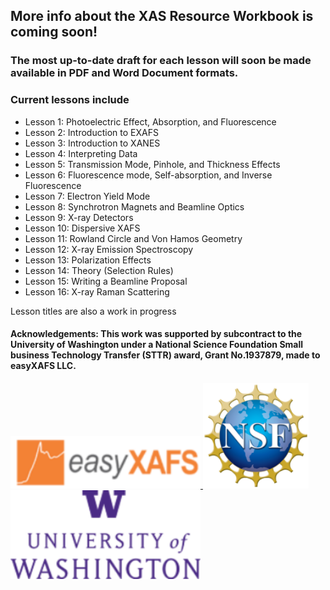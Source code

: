## More info about the XAS Resource Workbook is coming soon!
### The most up-to-date draft for each lesson will soon be made available in PDF and Word Document formats. 
### Current lessons include
- Lesson 1: Photoelectric Effect, Absorption, and Fluorescence
- Lesson 2: Introduction to EXAFS
- Lesson 3: Introduction to XANES 
- Lesson 4: Interpreting Data
- Lesson 5: Transmission Mode, Pinhole, and Thickness Effects
- Lesson 6: Fluorescence mode, Self-absorption, and Inverse Fluorescence
- Lesson 7: Electron Yield Mode
- Lesson 8: Synchrotron Magnets and Beamline Optics
- Lesson 9: X-ray Detectors
- Lesson 10: Dispersive XAFS
- Lesson 11: Rowland Circle and Von Hamos Geometry
- Lesson 12: X-ray Emission Spectroscopy
- Lesson 13: Polarization Effects
- Lesson 14: Theory (Selection Rules)
- Lesson 15: Writing a Beamline Proposal
- Lesson 16: X-ray Raman Scattering

Lesson titles are also a work in progress

#### Acknowledgements: This work was supported by subcontract to the University of Washington under a National Science Foundation Small business Technology Transfer (STTR) award, Grant No.1937879, made to easyXAFS LLC.  


<a href="http://easyxafs.com/">
<img src="https://github.com/XASResourceWorkbook/XASResourceWorkbook/blob/main/AcknowledgementLogos/easyXAFS_logo.png" alt="img not found" width="304" height="84">
</a>
<a href="https://www.nsf.gov/">
<img src="https://github.com/XASResourceWorkbook/XASResourceWorkbook/blob/main/AcknowledgementLogos/NSF_logo.png" alt="img not found" width="169" height="169">
</a>
<a href="https://phys.washington.edu/">
<img src="https://github.com/XASResourceWorkbook/XASResourceWorkbook/blob/main/AcknowledgementLogos/UW_logo2.png" alt="img not found" width="304" height="142">
</a>


<!--
**XASResourceWorkbook/XASResourceWorkbook** is a ✨ _special_ ✨ repository because its `README.md` (this file) appears on your GitHub profile.

Here are some ideas to get you started:

- 🔭 I’m currently working on ...
- 🌱 I’m currently learning ...
- 👯 I’m looking to collaborate on ...
- 🤔 I’m looking for help with ...
- 💬 Ask me about ...
- 📫 How to reach me: ...
- 😄 Pronouns: ...
- ⚡ Fun fact: ...
-->
